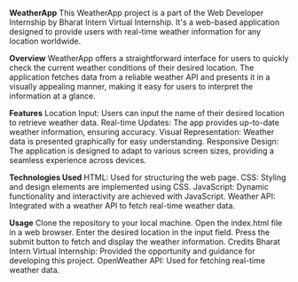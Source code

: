 **WeatherApp**
This WeatherApp project is a part of the Web Developer Internship by Bharat Intern Virtual Internship. It's a web-based application designed to provide users with real-time weather information for any location worldwide.

**Overview**
WeatherApp offers a straightforward interface for users to quickly check the current weather conditions of their desired location. The application fetches data from a reliable weather API and presents it in a visually appealing manner, making it easy for users to interpret the information at a glance.

**Features**
Location Input: Users can input the name of their desired location to retrieve weather data.
Real-time Updates: The app provides up-to-date weather information, ensuring accuracy.
Visual Representation: Weather data is presented graphically for easy understanding.
Responsive Design: The application is designed to adapt to various screen sizes, providing a seamless experience across devices.

**Technologies Used**
HTML: Used for structuring the web page.
CSS: Styling and design elements are implemented using CSS.
JavaScript: Dynamic functionality and interactivity are achieved with JavaScript.
Weather API: Integrated with a weather API to fetch real-time weather data.

**Usage**
Clone the repository to your local machine.
Open the index.html file in a web browser.
Enter the desired location in the input field.
Press the submit button to fetch and display the weather information.
Credits
Bharat Intern Virtual Internship: Provided the opportunity and guidance for developing this project.
OpenWeather API: Used for fetching real-time weather data.


